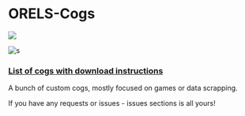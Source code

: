 # ORELS-Cogs
[<img src="https://img.shields.io/badge/buy%20me%20a-beer-yellow.svg" />](https://www.patreon.com/orels1)

![s](http://c2545.eu01.webzillafiles.com/share/tumblr_nz4tntuF1A1ta7pubo1_500.gif)

### [List of cogs with download instructions](https://cogs.red/cogs/orels1/ORELS-Cogs/)

A bunch of custom cogs, mostly focused on games or data scrapping.

If you have any requests or issues - issues sections is all yours!

